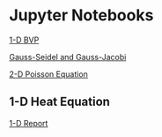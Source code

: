 # Jupyter Notebooks
[1-D BVP](https://nbviewer.jupyter.org/github/Anirudh-C/fiddler-jupyter/blob/master/project1/Report.ipynb?flush_cache=true)

[Gauss-Seidel and Gauss-Jacobi](https://nbviewer.jupyter.org/github/Anirudh-C/fiddler-jupyter/blob/master/project2/Report.ipynb?flush_cache=true)

[2-D Poisson Equation](https://nbviewer.jupyter.org/github/Anirudh-C/fiddler-jupyter/blob/master/project3/Report.ipynb?flush_cache=true)

## 1-D Heat Equation

[1-D Report](http://nbviewer.jupyter.org/github/Anirudh-C/fiddler-jupyter/blob/master/project4/Report1-d.ipynb?flush_cache=true)
